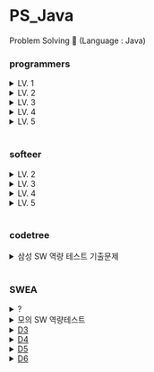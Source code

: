 # PS_Java
Problem Solving 📝 (Language : Java)

### programmers
<details>
<summary>LV. 1</summary>
<div markdown="1">       
<pre>
- <a href="https://school.programmers.co.kr/learn/courses/30/lessons/86491">최소직사각형</a>
- <a href="https://school.programmers.co.kr/learn/courses/30/lessons/42748">K번째수</a>
- <a href="https://school.programmers.co.kr/learn/courses/30/lessons/42840">모의고사</a>
- <a href="https://school.programmers.co.kr/learn/courses/30/lessons/42576">완주하지 못한 선수</a>
- <a href="https://school.programmers.co.kr/learn/courses/30/lessons/86491">최소직사각형</a>
- <a href="https://school.programmers.co.kr/learn/courses/30/lessons/150370">개인정보 수집 유효기간</a>
- <a href="https://school.programmers.co.kr/learn/courses/30/lessons/118666">성격 유형 검사하기</a>
</pre>
</div>
</details>
<details>
<summary>LV. 2</summary>
<div markdown="1">       
<pre>
- <a href="https://school.programmers.co.kr/learn/courses/30/lessons/42747">H-Index</a>
- <a href="https://school.programmers.co.kr/learn/courses/30/lessons/17680">[1차] 캐시</a>
- <a href="https://school.programmers.co.kr/learn/courses/30/lessons/17677">[1차] 뉴스 클러스터링</a>
- <a href="https://school.programmers.co.kr/learn/courses/30/lessons/43165">타겟 넘버</a>
- <a href="https://school.programmers.co.kr/learn/courses/30/lessons/42583">다리를 지나는 트럭</a>
- <a href="https://school.programmers.co.kr/learn/courses/30/lessons/118667">두 큐 합 같게 만들기</a>
- <a href="https://school.programmers.co.kr/learn/courses/30/lessons/77485">행렬 테두리 회전하기</a>
- <a href="https://school.programmers.co.kr/learn/courses/30/lessons/181188">요격 시스템</a>
- <a href="https://school.programmers.co.kr/learn/courses/30/lessons/42885">구명보트</a>
- <a href="https://school.programmers.co.kr/learn/courses/30/lessons/42883">큰 수 만들기</a>
- <a href="https://school.programmers.co.kr/learn/courses/30/lessons/42860">조이스틱</a>
- <a href="https://school.programmers.co.kr/learn/courses/30/lessons/138476">귤 고르기</a>
- <a href="https://school.programmers.co.kr/learn/courses/30/lessons/81302">거리두기 확인하기</a>
- <a href="https://school.programmers.co.kr/learn/courses/30/lessons/169198">당구 연습</a>
- <a href="https://school.programmers.co.kr/learn/courses/30/lessons/42890">후보키</a>
- <a href="https://school.programmers.co.kr/learn/courses/30/lessons/17687">[3차] n진수 게임</a>
- <a href="https://school.programmers.co.kr/learn/courses/30/lessons/60057">문자열 압축</a>
- <a href="https://school.programmers.co.kr/learn/courses/30/lessons/68645">삼각 달팽이</a>
- <a href="https://school.programmers.co.kr/learn/courses/30/lessons/150368">이모티콘 할인행사</a>
- <a href="https://school.programmers.co.kr/learn/courses/30/lessons/150369">택배 배달과 수거하기</a>
- <a href="https://school.programmers.co.kr/learn/courses/30/lessons/17686">[3차] 파일명 정렬</a>
- <a href="https://school.programmers.co.kr/learn/courses/30/lessons/12946">하노이의 탑</a>
- <a href="https://school.programmers.co.kr/learn/courses/30/lessons/159993">미로 탈출</a>
- <a href="https://school.programmers.co.kr/learn/courses/30/lessons/148653">마법의 엘리베이터</a>
- <a href="https://school.programmers.co.kr/learn/courses/30/lessons/42584">주식가격</a>
- <a href="https://school.programmers.co.kr/learn/courses/30/lessons/42586">기능개발</a>
- <a href="https://school.programmers.co.kr/learn/courses/30/lessons/181187">두 원 사이의 정수 쌍</a>
- <a href="https://school.programmers.co.kr/learn/courses/30/lessons/176962">과제 진행하기</a>
- <a href="https://school.programmers.co.kr/learn/courses/30/lessons/142085">디펜스 게임</a>
- <a href="https://school.programmers.co.kr/learn/courses/30/lessons/67257">수식 최대화</a>
- <a href="https://school.programmers.co.kr/learn/courses/30/lessons/92335">k진수에서 소수 개수 구하기</a>
- <a href="https://school.programmers.co.kr/learn/courses/30/lessons/92341">주차 요금 계산</a>
- <a href="https://school.programmers.co.kr/learn/courses/30/lessons/250135">아날로그 시계</a>
- <a href="https://school.programmers.co.kr/learn/courses/30/lessons/12985">예상 대진표</a>
- <a href="https://school.programmers.co.kr/learn/courses/30/lessons/42626">더 맵게</a>
- <a href="https://school.programmers.co.kr/learn/courses/30/lessons/258711">도넛 그래프</a>
- <a href="https://school.programmers.co.kr/learn/courses/30/lessons/42578">의상</a>
- <a href="https://school.programmers.co.kr/learn/courses/30/lessons/64065">튜플</a>
- <a href="https://school.programmers.co.kr/learn/courses/30/lessons/72411">메뉴 리뉴얼</a>
- <a href="https://school.programmers.co.kr/learn/courses/30/lessons/154539">뒤에 있는 큰 수 찾기</a>
- <a href="https://school.programmers.co.kr/learn/courses/30/lessons/49993">스킬트리</a>
- <a href="https://school.programmers.co.kr/learn/courses/30/lessons/12899">124 나라의 숫자</a>
- <a href="https://school.programmers.co.kr/learn/courses/30/lessons/12914">멀리 뛰기</a>
- <a href="https://school.programmers.co.kr/learn/courses/30/lessons/131127">할인 행사</a>
- <a href="https://school.programmers.co.kr/learn/courses/30/lessons/172927">광물 캐기</a>
- <a href="https://school.programmers.co.kr/learn/courses/30/lessons/76502">괄호 회전하기</a>
- <a href="https://school.programmers.co.kr/learn/courses/30/lessons/12973">짝지어 제거하기</a>
- <a href="https://school.programmers.co.kr/learn/courses/30/lessons/86052">빛의 경로 사이클</a>
- <a href="https://school.programmers.co.kr/learn/courses/30/lessons/1829">카카오프렌즈 컬러링북</a>
- <a href="https://school.programmers.co.kr/learn/courses/30/lessons/72412">순위 검색</a>
- <a href="https://school.programmers.co.kr/learn/courses/30/lessons/131704">택배상자</a>
- <a href="https://school.programmers.co.kr/learn/courses/30/lessons/148652">유사 칸토어 비밀</a>
- <a href="https://school.programmers.co.kr/learn/courses/30/lessons/1835">단체사진 찍기</a>
</pre>
</div>
</details>
<details>
<summary>LV. 3</summary>
<div markdown="1">       
<pre>
- <a href="https://school.programmers.co.kr/learn/courses/30/lessons/43162">네트워크</a>
- <a href="https://school.programmers.co.kr/learn/courses/30/lessons/1844">게임 맵 최단거리</a>
- <a href="https://school.programmers.co.kr/learn/courses/30/lessons/49189">가장 먼 노드</a>
- <a href="https://school.programmers.co.kr/learn/courses/30/lessons/42627">디스크 컨트롤러</a>
- <a href="https://school.programmers.co.kr/learn/courses/30/lessons/77486">다단계 칫솔 판매</a>
- <a href="https://school.programmers.co.kr/learn/courses/30/lessons/72415">카드 짝 맞추기</a>
- <a href="https://school.programmers.co.kr/learn/courses/30/lessons/43105">정수 삼각형</a>
- <a href="https://school.programmers.co.kr/learn/courses/30/lessons/42628">이중우선순위큐</a>
- <a href="https://school.programmers.co.kr/learn/courses/30/lessons/67258">보석 쇼핑</a>
- <a href="https://school.programmers.co.kr/learn/courses/30/lessons/12987">숫자 게임</a>
- <a href="https://school.programmers.co.kr/learn/courses/30/lessons/42861">섬 연결하기</a>
- <a href="https://school.programmers.co.kr/learn/courses/30/lessons/42898">등굣길</a>
- <a href="https://school.programmers.co.kr/learn/courses/30/lessons/42892">길 찾기 게임</a>
- <a href="https://school.programmers.co.kr/learn/courses/30/lessons/42884">단속카메라</a>
- <a href="https://school.programmers.co.kr/learn/courses/30/lessons/72413">합승 택시 요금</a>
- <a href="https://school.programmers.co.kr/learn/courses/30/lessons/60059">자물쇠와 열쇠</a>
- <a href="https://school.programmers.co.kr/learn/courses/30/lessons/150367">표현 가능한 이진트리</a>
- <a href="https://school.programmers.co.kr/learn/courses/30/lessons/150366">표 병합</a>
- <a href="https://school.programmers.co.kr/learn/courses/30/lessons/118668">코딩 테스트 공부</a>
- <a href="https://school.programmers.co.kr/learn/courses/30/lessons/12971">스티커 모으기(2)</a>
- <a href="https://school.programmers.co.kr/learn/courses/30/lessons/92345">사라지는 발판</a>
- <a href="https://school.programmers.co.kr/learn/courses/30/lessons/92344">파괴되지 않는 건물</a>
- <a href="https://school.programmers.co.kr/learn/courses/30/lessons/161988">연속 펄스 부분 수열의 합</a>
- <a href="https://school.programmers.co.kr/learn/courses/30/lessons/152995">인사고과</a>
- <a href="https://school.programmers.co.kr/learn/courses/30/lessons/43164">여행경로</a>
- <a href="https://school.programmers.co.kr/learn/courses/30/lessons/43163">단어 변환</a>
- <a href="https://school.programmers.co.kr/learn/courses/30/lessons/12979">기지국 설치</a>
- <a href="https://school.programmers.co.kr/learn/courses/30/lessons/64062">징검다리 건너기</a>
- <a href="https://school.programmers.co.kr/learn/courses/30/lessons/64064">불량 사용자</a>
- <a href="https://school.programmers.co.kr/learn/courses/30/lessons/72414">광고 삽입</a>
- <a href="https://school.programmers.co.kr/learn/courses/30/lessons/17678">[1차] 셔틀버스</a>
- <a href="https://school.programmers.co.kr/learn/courses/30/lessons/17676">[1차] 추석 트래픽</a>
- <a href="https://school.programmers.co.kr/learn/courses/30/lessons/60062">외벽 점검</a>
- <a href="https://school.programmers.co.kr/learn/courses/30/lessons/12927">야근 지수</a>
- <a href="https://school.programmers.co.kr/learn/courses/30/lessons/67259">경주로 건설</a>
- <a href="https://school.programmers.co.kr/learn/courses/30/lessons/42579">베스트앨범</a>
- <a href="https://school.programmers.co.kr/learn/courses/30/lessons/42895">N으로 표현</a>
- <a href="https://school.programmers.co.kr/learn/courses/30/lessons/12904">가장 긴 팰린드롬</a>
- <a href="https://school.programmers.co.kr/learn/courses/30/lessons/43238">입국심사</a>
- <a href="https://school.programmers.co.kr/learn/courses/30/lessons/68646">풍선 터트리기</a>
- <a href="https://school.programmers.co.kr/learn/courses/30/lessons/49191">순위</a>
- <a href="https://school.programmers.co.kr/learn/courses/30/lessons/12907">거스름돈</a>
- <a href="https://school.programmers.co.kr/learn/courses/30/lessons/132266">부대복귀</a>
- <a href="https://school.programmers.co.kr/learn/courses/30/lessons/81303">표 편집</a>
- <a href="https://school.programmers.co.kr/learn/courses/30/lessons/12920">선입 선출 스케줄링</a>
- <a href="https://school.programmers.co.kr/learn/courses/30/lessons/214289">에어컨</a>
- <a href="https://school.programmers.co.kr/learn/courses/30/lessons/214288">상담원 인원</a>
- <a href="https://school.programmers.co.kr/learn/courses/30/lessons/150365">미로 탈출 명령어</a>
- <a href="https://school.programmers.co.kr/learn/courses/30/lessons/92343">양과 늑대</a>
- <a href="https://school.programmers.co.kr/learn/courses/30/lessons/77886">110 옮기기</a>
- <a href="https://school.programmers.co.kr/learn/courses/30/lessons/86053">금과 은 운반하기</a>
- <a href="https://school.programmers.co.kr/learn/courses/30/lessons/1837">GPS</a>
- <a href="https://school.programmers.co.kr/learn/courses/30/lessons/118669">등산코스 정하기</a>
- <a href="https://school.programmers.co.kr/learn/courses/30/lessons/258709">주사위 고르기</a>
- <a href="https://school.programmers.co.kr/learn/courses/30/lessons/136797">숫자 타자 대회</a>
- <a href="https://school.programmers.co.kr/learn/courses/30/lessons/131129">카운트 다운</a>
- <a href="https://school.programmers.co.kr/learn/courses/30/lessons/258705">산 모양 타일링</a>
- <a href="https://school.programmers.co.kr/learn/courses/30/lessons/258707">n + 1 카드게임</a>
</pre>
</div>
</details>
<details>
<summary>LV. 4</summary>
<div markdown="1">       
<pre>
- <a href="https://school.programmers.co.kr/learn/courses/30/lessons/42897">도둑질</a>
- <a href="https://school.programmers.co.kr/learn/courses/30/lessons/43236">징검다리</a>
</pre>
</div>
</details>
<details>
<summary>LV. 5</summary>
<div markdown="1">       
<pre>
</pre>
</div>
</details>

<br/>

### softeer
<details>
<summary>LV. 2</summary>
<div markdown="1">       
<pre>
- <a href="https://softeer.ai/practice/info.do?idx=1&eid=395">금고 털이</a>
</pre>
</div>
</details>
<details>
<summary>LV. 3</summary>
<div markdown="1">       
<pre>
</pre>
</div>
</details>
<details>
<summary>LV. 4</summary>
<div markdown="1">       
<pre>
- <a href="https://softeer.ai/practice/info.do?idx=1&eid=582">지우는 소수를 좋아해</a>
- <a href="https://softeer.ai/practice/info.do?idx=1&eid=393">징검다리2</a>
</pre>
</div>
</details>
<details>
<summary>LV. 5</summary>
<div markdown="1">       
<pre>
</pre>
</div>
</details>

<br/>

### codetree
<details>
<summary>삼성 SW 역량 테스트 기출문제</summary>
<div markdown="1">       
<pre>
- <a href="https://www.codetree.ai/training-field/frequent-problems/problems/rabit-and-race?page=3&pageSize=20">[2023 상반기 오전 2번] 토끼와 경주</a>
- <a href="https://www.codetree.ai/training-field/frequent-problems/problems/santa-gift-factory/description?page=3&pageSize=20">[2022 하반기 오전 2번] 산타의 선물 공장</a>
- <a href="https://www.codetree.ai/training-field/frequent-problems/problems/tail-catch-play/description?page=3&pageSize=20">[2022 상반기 오후 1번] 꼬리잡기놀이</a>
- <a href="https://www.codetree.ai/training-field/frequent-problems/problems/tree-kill-all/description?page=3&pageSize=20">[2022 상반기 오후 2번] 나무박멸</a>
- <a href="https://www.codetree.ai/training-field/frequent-problems/problems/sam-pizza-school/description?page=3&pageSize=20">[2021 하반기 오후 2번] Sam의 피자학교</a>
- <a href="https://www.codetree.ai/training-field/frequent-problems/problems/codetree-judger/description?page=3&pageSize=20">[2023 상반기 오후 2번] 코드트리 채점기</a>
- <a href="https://www.codetree.ai/training-field/frequent-problems/problems/artistry/description?page=3&pageSize=20">[2022 상반기 오전 2번] 예술성</a>
- <a href="https://www.codetree.ai/training-field/frequent-problems/problems/hide-and-seek/description?page=3&pageSize=20">[2022 상반기 오전 1번] 술래 잡기</a>
- <a href="https://www.codetree.ai/training-field/frequent-problems/problems/pacman/description?page=3&pageSize=20">[2021 하반기 오후 1번] 팩맨</a>
- <a href="https://www.codetree.ai/training-field/frequent-problems/problems/cooling-system/description?page=3&pageSize=20">[2021 하반기 오전 2번] 냉방 시스템</a>
- <a href="https://www.codetree.ai/training-field/frequent-problems/problems/maze-tower-defense/description?page=2&pageSize=20">[2021 상반기 오후 2번] 미로 타워 디펜스</a>
- <a href="https://www.codetree.ai/training-field/frequent-problems/problems/colored-bomb/description?page=2&pageSize=20">[2021 상반기 오전 2번] 색깔 폭탄</a>
- <a href="https://www.codetree.ai/training-field/frequent-problems/problems/cube-rounding-again/description?page=2&pageSize=20">[2021 하반기 오전 1번] 정육면체 한번 더 굴리기</a>
- <a href="https://www.codetree.ai/training-field/frequent-problems/problems/woodstick-fraud/description?page=2&pageSize=20&statuses=Ready%2CIn+Progress">[2019 하반기 오후 2번] 윷놀이 사기단</a>
- <a href="https://www.codetree.ai/training-field/frequent-problems/problems/tree-tycoon/description?page=1&pageSize=20">[2021 상반기 오후 1번] 나무 타이쿤</a>
- <a href="https://www.codetree.ai/training-field/frequent-problems/problems/go-on-the-rides/description?page=1&pageSize=20">[2021 상반기 오전 1번] 놀이기구 탑승</a>
- <a href="https://www.codetree.ai/training-field/frequent-problems/problems/rotating-glacier?page=2&pageSize=20">[2020 하반기 오후 2번] 회전하는 빙하</a>
- <a href="https://www.codetree.ai/training-field/frequent-problems/problems/royal-knight-duel/description?page=1&pageSize=20">[2023 하반기 오전 1번] 왕실의 기사 대결</a>ㅇ
- <a href="https://www.codetree.ai/training-field/frequent-problems/problems/codetree-messenger/description?page=1&pageSize=20">[2023 하반기 오전 2번] 코드트리 메신저</a>
- <a href="https://www.codetree.ai/training-field/frequent-problems/problems/rudolph-rebellion/description?page=1&pageSize=20">[2023 하반기 오후 1번] 루돌프의 반란</a>
- <a href="https://www.codetree.ai/training-field/frequent-problems/problems/codetree-omakase/description?page=1&pageSize=20">[2023 하반기 오후 2번] 코드트리 오마카세</a>
</pre>
</div>
</details>

<br/>

### SWEA
<details>
<summary>?</summary>
<div markdown="1">       
<pre>
- <a href="https://swexpertacademy.com/main/code/problem/problemDetail.do?contestProbId=AV4suNtaXFEDFAUf">1767. 프로세서 연결하기</a>
</pre>
</div>
</details>

<details>
<summary>모의 SW 역량테스트</summary>
<div markdown="1">       
<pre>
- <a href="https://swexpertacademy.com/main/code/problem/problemDetail.do?contestProbId=AV5PpFQaAQMDFAUq&categoryId=AV5PpFQaAQMDFAUq&categoryType=CODE&problemTitle=%EB%AA%A8%EC%9D%98&orderBy=FIRST_REG_DATETIME&selectCodeLang=ALL&select-1=&pageSize=10&pageIndex=2">1952. 수영장</a>
- <a href="https://swexpertacademy.com/main/code/problem/problemDetail.do?contestProbId=AV6c6bgaIuoDFAXy&categoryId=AV6c6bgaIuoDFAXy&categoryType=CODE&&&">2477. 차량 정비소</a>
- <a href="https://swexpertacademy.com/main/code/problem/problemDetail.do?contestProbId=AV5V1SYKAaUDFAWu&categoryId=AV5V1SYKAaUDFAWu&categoryType=CODE">2112. 보호 필름</a>
- <a herf="https://swexpertacademy.com/main/code/problem/problemDetail.do?contestProbId=AWXRFInKex8DFAUo&categoryId=AWXRFInKex8DFAUo&categoryType=CODE&problemTitle=%ED%85%8C%EC%8A%A4%ED%8A%B8&orderBy=FIRST_REG_DATETIME&selectCodeLang=JAVA&select-1=&pageSize=10&pageIndex=1">5648. 원자 소멸 시뮬레이션</a>
</pre>
</div>
</details>

<details>
<summary><a href="https://swexpertacademy.com/main/code/problem/problemList.do?problemLevel=3&contestProbId=&categoryId=&categoryType=&problemTitle=&orderBy=FIRST_REG_DATETIME&selectCodeLang=ALL&select-1=4&pageSize=10&pageIndex=1"> D3</a></summary>
<div markdown="1">       
<pre>
- <a href="https://swexpertacademy.com/main/code/problem/problemDetail.do?contestProbId=AWBOHEx66kIDFAWr">3304. 최장 공통 부분 수열</a>
- <a href="https://swexpertacademy.com/main/code/problem/problemDetail.do?contestProbId=AWBJAVpqrzQDFAWr">3282. 0/1 Knapsack</a>
</pre>
</div>
</details>

<details>
<summary><a href="https://swexpertacademy.com/main/code/problem/problemList.do?problemLevel=4&contestProbId=&categoryId=&categoryType=&problemTitle=&orderBy=FIRST_REG_DATETIME&selectCodeLang=ALL&select-1=4&pageSize=10&pageIndex=1"> D4</a></summary>
<div markdown="1">       
<pre>
- <a href="https://swexpertacademy.com/main/code/problem/problemDetail.do?contestProbId=AV5LwsHaD1MDFAXc&categoryId=AV5LwsHaD1MDFAXc&categoryType=CODE&problemTitle=%ED%8C%8C%ED%95%91%ED%8C%8C%ED%95%91&orderBy=FIRST_REG_DATETIME&selectCodeLang=ALL&select-1=&pageSize=10&pageIndex=1">1868. 파핑파핑 지뢰찾기</a>
- <a href="https://swexpertacademy.com/main/code/problem/problemDetail.do?contestProbId=AW2Jo6bqABMDFATy">8676. 동현이와 한결이는 아이돌</a>
- <a href="https://swexpertacademy.com/main/code/problem/problemDetail.do?contestProbId=AXpz5_AavskDFATi">12222. 문자열 나누기</a>
</pre>
</div>
</details>

<details>
<summary><a href="https://swexpertacademy.com/main/code/problem/problemList.do?problemLevel=5&contestProbId=&categoryId=&categoryType=&problemTitle=&orderBy=FIRST_REG_DATETIME&selectCodeLang=ALL&select-1=4&pageSize=10&pageIndex=1"> D5</a></summary>
<div markdown="1">       
<pre>
- <a href="https://swexpertacademy.com/main/code/problem/problemDetail.do?contestProbId=AW5jNL968dwDFATQ">8935. 스팟마트</a>
</pre>
</div>
</details>

<details>
<summary><a href="https://swexpertacademy.com/main/code/problem/problemList.do?problemLevel=6&contestProbId=&categoryId=&categoryType=&problemTitle=&orderBy=FIRST_REG_DATETIME&selectCodeLang=ALL&select-1=&pageSize=10&pageIndex=1"> D6</a></summary>
<div markdown="1">       
<pre>
- <a href="https://swexpertacademy.com/main/code/problem/problemDetail.do?contestProbId=AV5LnipaDvwDFAXc">1855. 영준이의 진짜 BFS</a>
</pre>
</div>
</details>

